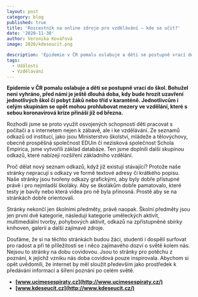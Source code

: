 ```yaml
---
layout: post
category: blog
published: true
title: 'Rozcestník na online zdroje pro vzdělávání – kde se učit?'
date: '2020-11-30'
author: Veronika Kovářová
image: 2020/kdeseucit.png

description: 'Epidemie v ČR pomalu oslabuje a děti se postupně vrací do škol. Bohužel není vyhráno, před námi je ještě dlouhá doba, kdy bude hrozit uzavření jednotlivých škol či pobyt žáků nebo tříd v karanténě. Jednotlivcům i celým skupinám se opět mohou prohlubovat mezery ve vzdělání, které s sebou koronavirová krize přináší již od března.'
tags:
  - Události
  - Vzdělávání
---
```

**Epidemie v ČR pomalu oslabuje a děti se postupně vrací do škol. Bohužel není vyhráno, před námi je ještě dlouhá doba, kdy bude hrozit uzavření jednotlivých škol 
či pobyt žáků nebo tříd v karanténě. Jednotlivcům i celým skupinám se opět mohou prohlubovat mezery ve vzdělání, které s sebou koronavirová krize přináší již od března.** 

Rozhodli jsme se proto využít osvojených schopností dětí pracovat s počítači a s internetem nejen k zábavě, ale i ke vzdělávání. Ze seznamů odkazů od institucí, 
jako jsou Ministerstvo školství, mládeže a tělovýchovy, obecně prospěšná společnost EDUin či nezisková společnost Schola Empirica, jsme vytvořili základ databáze. 
Ten jsme doplnili další skupinou odkazů, které nabízejí rozšíření základního vzdělání. 

Proč dělat nový seznam odkazů, když již existují stávající? Protože naše stránky nepracují s odkazy ve formě textové adresy či krátkého popisu. 
Naše stránky jsou tvořeny odkazy grafickými, aby byly dobře přístupné právě i pro nejmladší školáky. Aby se školákům dobře pamatovalo, které testy 
je bavily nebo která videa pro ně byla přínosná. Prostě aby se na stránkách dobře orientovali.

Stránky nekončí jen školními předměty, právě naopak. Školní předměty jsou jen první dvě kategorie, následují kategorie uměleckých aktivit, 
multimediální tvorby, pohybových aktivit, odkazů na zpřístupněné sbírky knihoven, galerií a další zajímavé zdroje. 

Doufáme, že si na těchto stránkách budou žáci, studenti i dospělí surfovat pro radost a při té příležitosti se i něco zajímavého dozví o světě kolem nás. 
Nejsou to stránky na dobu covidovou. Jsou to stránky pro potěchu z poznání, k jejichž vzniku nás doba covidová pouze inspirovala. Abychom si opět uvědomili, 
že internet by měl sloužit především jako prostředek k předávání informací a šíření poznání po celém světě.

  - **[www.ucimesespiraty.cz](http://www.ucimesespiraty.cz/)**
  - **[www.kdeseucit.cz](http://www.kdeseucit.cz/)**
